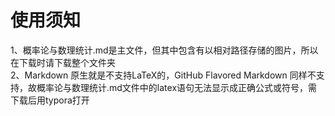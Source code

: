 # 使用须知

1、概率论与数理统计.md是主文件，但其中包含有以相对路径存储的图片，所以在下载时请下载整个文件夹  
2、Markdown 原生就是不支持LaTeX的，GitHub Flavored Markdown 同样不支持，故概率论与数理统计.md文件中的latex语句无法显示成正确公式或符号，需下载后用typora打开  
